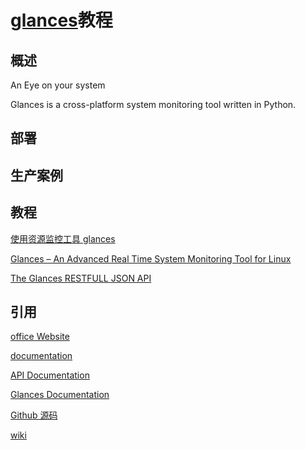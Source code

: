 # [glances](https://nicolargo.github.io/glances/)教程

## 概述

An Eye on your system

Glances is a cross-platform system monitoring tool written in Python.



## 部署


## 生产案例



## 教程

[使用资源监控工具 glances](https://www.ibm.com/developerworks/cn/linux/1304_caoyq_glances/index.html)

[Glances – An Advanced Real Time System Monitoring Tool for Linux](https://www.tecmint.com/glances-an-advanced-real-time-system-monitoring-tool-for-linux/)

[The Glances RESTFULL JSON API](https://github.com/nicolargo/glances/wiki/The-Glances-RESTFULL-JSON-API)

[]()

[]()

[]()


## 引用


[office Website](https://nicolargo.github.io/glances/)

[documentation](http://glances.readthedocs.io/en/latest/)

[API Documentation](https://glances.readthedocs.io/en/stable/api.html)


[Glances Documentation](https://glances.readthedocs.io/en/stable/)

[Github 源码](https://github.com/nicolargo/glances)

[wiki](https://github.com/nicolargo/glances/wiki)

[]()


